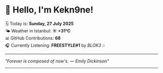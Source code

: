 # 👋 Hello, I'm Kekn9ne!

🗓️ Today is: **Sunday, 27 July 2025**  
🌤️ Weather in Istanbul: **☀️   +31°C**  
📊 GitHub Contributions: **68**  
🎧 Currently Listening: **FREESTYLE#1** by *BLOK3* 🎶

---

_"Forever is composed of now's. — *Emily Dickinson*"_

---
